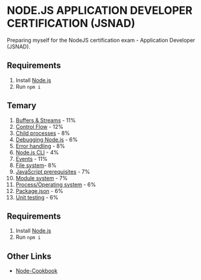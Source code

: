 # NODE.JS APPLICATION DEVELOPER CERTIFICATION (JSNAD)
Preparing myself for the NodeJS certification exam - Application Developer (JSNAD).

## Requirements
1. Install [Node.js](http://nodejs.org/)
2. Run `npm i`

## Temary
1. [Buffers & Streams](src/buffer-streams) - 11%
2. [Control Flow](src/control-flow) - 12%
3. [Child processes](src/child-process) - 8%
4. [Debugging Node.js](src/debug) - 6%
5. [Error handling](src/errors) - 8%
6. [Node.js CLI](src/cli) - 4%
7. [Events](src/events) - 11%
8. [File system](src/io)- 8%
9. [JavaScript prerequisites](src/js) - 7%
10. [Module system](src/module) - 7%
11. [Process/Operating system](src/process-os) - 6%
12. [Package.json](src/package) - 6%
13. [Unit testing](src/tests) - 6%
 
## Requirements

1. Install [Node.js](http://nodejs.org/)
2. Run `npm i`

## Other Links
* [Node-Cookbook](https://github.com/ymedlop/Node-Cookbook)
